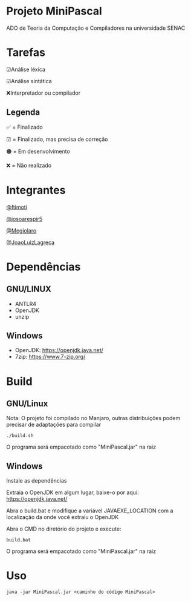 # Projeto MiniPascal
ADO de Teoria da Computação e Compiladores na universidade SENAC

# Tarefas
☑Análise léxica

☑Análise sintática

❌Interpretador ou compilador

## Legenda

✅ = Finalizado

☑ = Finalizado, mas precisa de correção

🟠 = Em desenvolvimento 

❌ = Não realizado

# Integrantes
[@ftimoti](https://github.com/ftimoti)

[@josoarespir5](https://github.com/josoarespir5)

[@Megiolaro](https://github.com/Megiolaro)

[@JoaoLuizLagreca](https://github.com/JoaoLuizLagreca)

# Dependências
## GNU/LINUX
- ANTLR4
- OpenJDK
- unzip

## Windows
- OpenJDK: https://openjdk.java.net/
- 7zip: https://www.7-zip.org/

# Build
## GNU/Linux
Nota: O projeto foi compilado no Manjaro, outras distribuições podem precisar de adaptações para compilar

`./build.sh`

O programa será empacotado como "MiniPascal.jar" na raiz


## Windows
Instale as dependências

Extraia o OpenJDK em algum lugar, baixe-o por aqui: https://openjdk.java.net/

Abra o build.bat e modifique a variável JAVAEXE_LOCATION com a localização da onde você extraiu o OpenJDK

Abra o CMD no diretório do projeto e execute:

`build.bat`

O programa será empacotado como "MiniPascal.jar" na raiz

# Uso
`java -jar MiniPascal.jar <caminho do código MiniPascal>`
